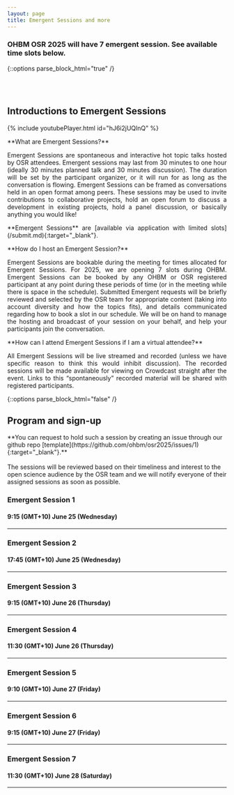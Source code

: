 ```yaml
---
layout: page
title: Emergent Sessions and more
---
```


### OHBM OSR 2025 will have 7 emergent session. See available time slots below.

{::options parse_block_html="true" /}

<div id='emergent'></div>
<br/>
<br/>
<h2>Introductions to Emergent Sessions</h2>

{% include youtubePlayer.html id="hJ6i2jUQlnQ" %}
<p align="justify">**What are Emergent Sessions?**</p>
<p align="justify"> Emergent Sessions are spontaneous and interactive hot topic talks hosted by OSR attendees. Emergent sessions may last from 30 minutes to one hour (ideally 30 minutes planned talk and 30 minutes discussion). The duration will be set by the participant organizer, or it will run for as long as the conversation is flowing. Emergent Sessions can be framed as conversations held in an open format among peers. These sessions may be used to invite contributions to collaborative projects, hold an open forum to discuss a development in existing projects, hold a panel discussion, or basically anything you would like!</p>

<p align="justify">**Emergent Sessions** are [available via application with limited slots](/submit.md){:target="_blank"}.</p>

<p align="justify">**How do I host an Emergent Session?**</p>
<p align="justify"> Emergent Sessions are bookable during the meeting for times allocated for Emergent Sessions.
For 2025, we are opening 7 slots during OHBM.
Emergent Sessions can be booked by any OHBM or OSR registered participant at any point during these periods of time (or in the meeting while there is space in the schedule).
Submitted Emergent requests will be briefly reviewed and selected by the OSR team for appropriate content (taking into account diversity and how the topics fits), and details communicated regarding how to book a slot in our schedule. We will be on hand to manage the hosting and broadcast of your session on your behalf, and help your participants join the conversation.</p>

<p align="justify">**How can I attend Emergent Sessions if I am a virtual attendee?**</p>
<p align="justify"> All Emergent Sessions will be live streamed and recorded (unless we have specific reason to think this would inhibit discussion). The recorded sessions will be made available for viewing on Crowdcast straight after the event. Links to this “spontaneously” recorded material will be shared with registered participants.</p>

{::options parse_block_html="false" /}

<div id='emergent-sign'></div>
<h2>Program and sign-up</h2>
<!-- Submissions will be open soon! -->
**You can request to hold such a session by creating an issue through our github repo [template](https://github.com/ohbm/osr2025/issues/1){:target="_blank"}.**<br> <br>
The sessions will be reviewed based on their timeliness and interest to the open science audience by the OSR team and we will notify everyone of their assigned sessions as soon as possible. <br> 

### Emergent Session 1

<!-- #### Neda Sadeghi, Isabelle van der Velpen, and Tonya White, Social and Cognitive Developmental Neuroscience, NIMH -->
#### 9:15 (GMT+10) June 25 (Wednesday)
<!-- [Join on Crowdcast](https://www.crowdcast.io/c/osr-2024-emergent-1) -->

<!-- <p></p>
Neuroimaging has contributed considerably to our understanding of brain development and its relationship to cognition and behavior. However, despite advancements in neuroimaging, replicability in research remains a key issue and there is no gold standard that can be used to evaluate neuroanatomical correlates of cognition, behavior and their interplay. Researchers from NIMH, McGill, Georgia Tech, Western Ontario, Beijing Normal, the Radboud UMC/Donders, Forschungszentrum Juelich, and University of Oslo have each independently created simulated datasets of the interplay between brain development and behavior. Each group has worked independently and unaware of the approaches and assumptions made by the other groups. Each group was provided the same number of variables and were instructed to create three datasets with each embedding how they envision the interplay between brain development, behavior, and cognition emerges throughout development. We are releasing these simulated datasets to challenge/invite the research community to determine the underlying patterns and assumptions used to generate the simulated datasets. Each dataset contains 10,000 participants over 7 longitudinal waves and ranging from age 7 to 20. During this panel discussion, we will talk about brain development and the challenges and opportunities that modeling offers us, as well as answer any questions the research community might have about the simulated datasets. The code and descriptions of the models that were used to create the datasets will be released at the time of the OHBM meeting in 2025 in Brisbane.

##### Participating groups:
<p>Neda Sadeghi, Isabelle van der Velpen, Dustin Moraczewski, Philip Shaw, Audrey Thurm, Adam Thomas, Tonya White (National Institute of Mental Health, NIH) </p>
<p>Zi-Xuan Zhou, Xi-Nian Zuo (Beijing Normal University) </p>
<p>Anna Plachti, Øystein Sørensen, Sarah Genon (Forschungszentrum Juelich and University of Oslo)</p>
<p>Vince D. Calhoun, Masoud Seraji, Ishaan Batta, Rogers Ferreira Da Silva, Najme Soleimani, Bradley T Baker, Kyle Joseph Cahill (Tri-institutional Center for Translational Research in Neuroimaging and Data Science (TReNDS), Georgia State, Georgia Tech, Emory)</p>
<p>Rogier Kievit, Léa Michel, Ethan McCormick, Emma Sprooten (Radboud University Medical Centre, Donders Institute for Brain)</p>
<p>Mallar Chakravarty, J Bruce Morton, Ashley Daniel Wazana (University of Western Ontario, Douglas Mental Health University Institute, and McGill University)</p> -->

---

### Emergent Session 2

<!-- #### SEA-SIG representatives--Nick Souter (University of Sussex), Niall Duncan (Taipei Medical University), Nikhil Bhagwat (McGill University), Polona Kalc (Jena University Hospital) -->
#### 17:45 (GMT+10) June 25 (Wednesday)
<!-- [Join on Crowdcast](https://www.crowdcast.io/c/osr-2024-emergent-2) -->

<!-- <p> </p>
We represent the OHBM Sustainability and Environmental Action Special Interest Group (SEA-SIG). During this session, we will present recent empirical work we have conducted on measuring and reducing the compute power and therefore the carbon emissions of preprocessing and statistical analysis of fMRI data. In particular, we will discuss how to use multiple carbon tracking tools and real-time carbon intensity task schedulers, including live demonstration of their use to attendees.

Green computing is an increasingly important aspect of socially responsible science, and intersects with a number of open science practices including preregistration of data processing parameters, development of clear data management plans, and reflection on how and where to share data publicly. We will reflect on these intersections and invite discussion on how we should best approach tensions between open science and sustainability.

Speaker Nick Souter will join the session virtually, and Niall Duncan and Nikhil Bhagwat will provide live presenation and demonstration in person in the OSR. Polona Kalc, incoming SEA-SIG chair, will also be present in person to introduce the session.

**Goals:**

- Learn the source of carbon emissions arise in neuroimaging computing and data storage
- Learn how to measure and reduce carbon emissions in their own neuroimaging data processing
- Reflect on best practice for environmentally sustainable and open neuroimaging research -->

---

### Emergent Session 3

<!-- #### Gorana Pobric (Manchester, UK), Peter Fox (San Antonio, Texas), David Kennedy (U Massachusetts) -->
#### 9:15 (GMT+10) June 26 (Thursday)
<!-- [Join on Crowdcast](https://www.crowdcast.io/c/osr-2024-emergent-3) -->

<!-- <p></p>
The spirit of OS is to reduce obstacles to knowledge, data and tools in an attempt to speed up scientific discovery and promote scientific accountability and collaboration. Whilst we all subscribe and aspire to adhere to these worthy goals, the reality is that not all science is, or should be made open. Increasingly, neuroscience research is funded by industry, commercial companies and governmental bodies. The issues around “openness” arise when Intellectual Property Rights (IPR) are involved or when the research study and its findings involve potentially classified data. In this session, we will discuss some obstacles to OS when working with industry and governmental agencies, from different cultural perspectives. We will share our experiences, propose various solutions (e.g. hybrid OS-IP models), and open a discussion about safe research practices in neuroscience for future adoption of OS in a commercial world. -->

---

### Emergent Session 4

<!-- #### Ana Van Gulick, Figshare, NIH Generalist Repository Ecosystem Initiative program -->
#### 11:30 (GMT+10) June 26 (Thursday)
<!-- [Join on Crowdcast](https://www.crowdcast.io/c/osr-2024-emergent-4) -->

<!-- <p></p>
The neuroimaging community has been a leader in open science and data sharing for many years and neuroimaging researchers are frequent users of both discipline-specific and generalist data repositories as part of their open science workflows. On behalf of the NIH Generalist Repository Ecosystem Initiative (GREI), we propose this emergent session to learn from the neuroimaging community about how they use generalist repositories (GRs) for sharing data and other research materials and to gather feedback on how GREI could prioritize its work to enhance GR functionality and resources to better serve the needs of this research community. 

In February 2022, the US National Institutes of Health (NIH) Office of Data Science Strategy (ODSS) launched the [Generalist Repository Ecosystem Initiative](https://datascience.nih.gov/data-ecosystem/exploring-a-generalist-repository-for-nih-funded-data) (GREI), which brings together seven generalist repositories ([Dataverse](https://dataverse.org/), [Dryad](https://datadryad.org/stash), [Figshare](https://figshare.com/), [Mendeley Data](https://data.mendeley.com/), [Open Science Framework](https://osf.io/), [Vivli](https://vivli.org/), and [Zenodo](https://zenodo.org/)) to work collaboratively to enhance support for data sharing and discovery in GRs. GREI recognizes that GRs play a key role in the data sharing landscape for the FAIR sharing of data in trusted repositories, offering broad flexibility to publish any file type and any research output alongside discipline- and method-specific data repositories when they are available, especially for researchers seeking to comply with global data sharing mandates and to practice open science. Together the GREI repositories are working to enhance common metadata, persistent identifiers, and standard metrics to support cross repository search to lower the barriers for data sharing and reuse. 

In this emergent session we propose presenting a short overview of GREI goals and activities to enhance GR support for data sharing and discovery. We will then facilitate an interactive audience poll activity and audience discussion to learn about neuroimaging use cases for GRs including for sharing non-data materials and to uncover gaps in GR functionality and needs for resources or other support.

GREI would like to learn from OSR participants about their data sharing and repository experiences and hear from researchers what GRs could do to better support them through functionality or resources. Conducting community engagement with disciplinary research communities is a key objective for GREI that the program will use to inform our future work and we recognize that while many data repository resources are available in the neuroimaging community, the volume and diversity of research outputs to share necessitates the use of GRs for some outputs. Neuroscience is a top research category for all of the GREI repositories, often in part because these repositories are used to publish materials beyond data including software and code, images and media files, workflows, posters and presentations, and other supplementary files. GRs are also often used in conjunction with disciplinary repositories and data standards. We believe that as users of GRs and keen practitioners of open science with a wide variety of data types and research outputs to share, the neuroimaging community is an especially valuable group for GREI to engage with to inform our work. 

**Goals:**

- Briefly present the objectives and outputs of the NIH Generalist Repository Ecosystem Initiative
- Conduct an interactive audience poll exercise to learn how neuroimaging researchers use GRs alongside discipline-specific data repositories to share data and other research materials 
- Facilitate an audience discussion to gather feedback about how generalist repositories could enhance their functionality and resources to better serve the needs of the neuroimaging community -->


---

### Emergent Session 5

<!-- #### Sandeep Panta, Translational Research in Neuroimaging and Data Science (TReNDS) Center, Georgia State University -->
#### 9:10 (GMT+10) June 27 (Friday)
<!-- [Join on Crowdcast](https://www.crowdcast.io/c/osr-2024-emergent-5) -->

<!-- <p></p>

COINSTAC (Collaborative Informatics and Neuroimaging Suite Toolkit for Anonymous Computation) promotes collaborative research by removing large barriers to traditional data-centric approaches. It allows groups of users to run common analyses on their own machines over their own datasets with ease. The results of these analyses are synchronized to the cloud and undergo aggregate analysis processes using all contributor data. Federated (decentralized) pipelines enable distributed, iterative, and feature-rich analyses, opening up new possibilities for collaborative computation. It also offers data anonymity through differentially private algorithms, so members do not need to fear protected health information (PHI) traceback.

The goal of this discussion is to briefly introduce COINSTAC and its new features/algorithms to perform statistical analysis on various datasets. New features include:
Doing statistical analysis using Singularity containers
Command line pre-processing tools
New algorithms including but not limited to Decentralized Source Based Morphometry
New COINSTAC federated analysis architecture powered by NVIDIA FLARE

We would like to hear feedback about our software such as how to improve the experience for researchers. We welcome anyone who wants to contribute to this open source and open data project with their datasets, algorithms, and code. We would also like to work with other organizations to pursue grants together, including small business grants. Collaborating with other organizations is the best way for us to answer interesting neuroscience-related questions that would not have been possible without COINSTAC and COINSTAC Vaults. -->

---

### Emergent Session 6

<!-- #### Sandeep Panta, Translational Research in Neuroimaging and Data Science (TReNDS) Center, Georgia State University -->
#### 9:15 (GMT+10) June 27 (Friday)
<!-- [Join on Crowdcast](https://www.crowdcast.io/c/osr-2024-emergent-5) -->

---

### Emergent Session 7

<!-- #### Sandeep Panta, Translational Research in Neuroimaging and Data Science (TReNDS) Center, Georgia State University -->
#### 11:30 (GMT+10) June 28 (Saturday)
<!-- [Join on Crowdcast](https://www.crowdcast.io/c/osr-2024-emergent-5) -->

---

<!-- --- -->




